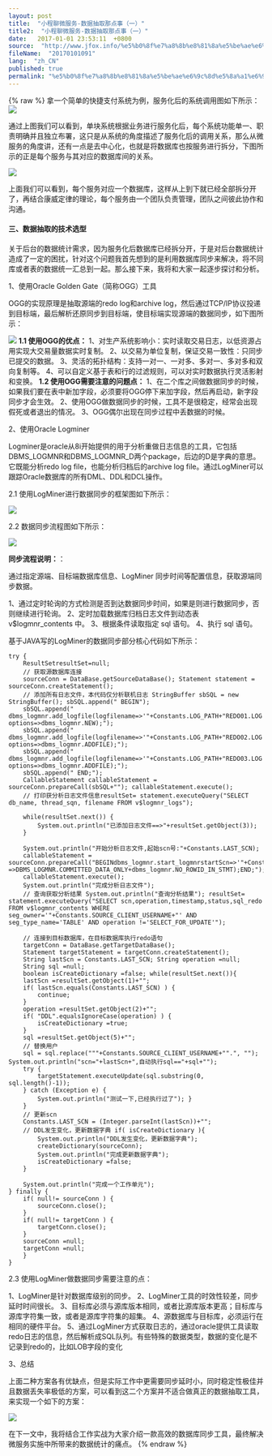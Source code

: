 ```yaml
---
layout: post
title:  "小程聊微服务-数据抽取那点事（一）"
title2:  "小程聊微服务-数据抽取那点事（一）"
date:   2017-01-01 23:53:11  +0800
source:  "http://www.jfox.info/%e5%b0%8f%e7%a8%8b%e8%81%8a%e5%be%ae%e6%9c%8d%e5%8a%a1%e6%95%b0%e6%8d%ae%e6%8a%bd%e5%8f%96%e9%82%a3%e7%82%b9%e4%ba%8b%e4%b8%80.html"
fileName:  "20170101091"
lang:  "zh_CN"
published: true
permalink: "%e5%b0%8f%e7%a8%8b%e8%81%8a%e5%be%ae%e6%9c%8d%e5%8a%a1%e6%95%b0%e6%8d%ae%e6%8a%bd%e5%8f%96%e9%82%a3%e7%82%b9%e4%ba%8b%e4%b8%80.html"
---
```

{% raw %}
拿一个简单的快捷支付系统为例，服务化后的系统调用图如下所示： 
![](b8a525b.png)

通过上图我们可以看到，单块系统根据业务进行服务化后，每个系统功能单一、职责明确并且独立布署，这只是从系统的角度描述了服务化后的调用关系，那么从微服务的角度讲，还有一点是去中心化，也就是将数据库也按服务进行拆分，下图所示的正是每个服务与其对应的数据库间的关系。

![](699cdf9.png)

上面我们可以看到，每个服务对应一个数据库，这样从上到下就已经全部拆分开了，再结合康威定律的理论，每个服务由一个团队负责管理，团队之间彼此协作和沟通。

#### **三、数据抽取的技术选型**

关于后台的数据统计需求，因为服务化后数据库已经拆分开，于是对后台数据统计造成了一定的困扰，针对这个问题我首先想到的是利用数据库同步来解决，将不同库或者表的数据统一汇总到一起。那么接下来，我将和大家一起逐步探讨和分析。
 
1、使用Oracle Golden Gate（简称OGG）工具 

OGG的实现原理是抽取源端的redo log和archive log，然后通过TCP/IP协议投递到目标端，最后解析还原同步到目标端，使目标端实现源端的数据同步，如下图所示：

![](11cc566.png)
**1.1 使用OGG的优点：**
1、对生产系统影响小：实时读取交易日志，以低资源占用实现大交易量数据实时复制。 
2、以交易为单位复制，保证交易一致性：只同步已提交的数据。 
3、灵活的拓扑结构：支持一对一、一对多、多对一、多对多和双向复制等。 
4、可以自定义基于表和行的过滤规则，可以对实时数据执行灵活影射和变换。
**1.2 使用OGG需要注意的问题点：**
1、在二个库之间做数据同步的时候，如果我们要在表中新加字段，必须要将OGG停下来加字段，然后再启动，新字段同步才会生效。 
2、使用OGG做数据同步的时候，工具不是很稳定，经常会出现假死或者退出的情况。 
3、OGG偶尔出现在同步过程中丢数据的时候。
 
2、使用Oracle Logminer 

Logminer是oracle从8i开始提供的用于分析重做日志信息的工具，它包括DBMS_LOGMNR和DBMS_LOGMNR_D两个package，后边的D是字典的意思。它既能分析redo log file，也能分析归档后的archive log file。通过LogMiner可以跟踪Oracle数据库的所有DML、DDL和DCL操作。
 
2.1 使用LogMiner进行数据同步的框架图如下所示： 

![](0aa39c7.png)
 
2.2 数据同步流程图如下所示： 

![](36c9358.png)

**同步流程说明：**：

通过指定源端、目标端数据库信息、LogMiner 同步时间等配置信息，获取源端同步数据。

1、通过定时轮询的方式检测是否到达数据同步时间，如果是则进行数据同步，否则继续进行轮询。 
2、定时加载数据库归档日志文件到动态表 v$logmnr_contents 中。 
3、根据条件读取指定 sql 语句。 
4、执行 sql 语句。

基于JAVA写的LogMiner的数据同步部分核心代码如下所示：

    try {
        ResultSetresultSet=null;
        // 获取源数据库连接
        sourceConn = DataBase.getSourceDataBase(); Statement statement = sourceConn.createStatement();
        // 添加所有日志文件，本代码仅分析联机日志 StringBuffer sbSQL = new StringBuffer(); sbSQL.append(" BEGIN");
        sbSQL.append(" dbms_logmnr.add_logfile(logfilename=>'"+Constants.LOG_PATH+"REDO01.LOG', options=>dbms_logmnr.NEW);");
        sbSQL.append(" dbms_logmnr.add_logfile(logfilename=>'"+Constants.LOG_PATH+"REDO02.LOG', options=>dbms_logmnr.ADDFILE);");
        sbSQL.append(" dbms_logmnr.add_logfile(logfilename=>'"+Constants.LOG_PATH+"REDO03.LOG', options=>dbms_logmnr.ADDFILE);");
        sbSQL.append(" END;");
        CallableStatement callableStatement = sourceConn.prepareCall(sbSQL+""); callableStatement.execute();
        // 打印获分析日志文件信息resultSet= statement.executeQuery("SELECT db_name, thread_sqn, filename FROM v$logmnr_logs");
    
        while(resultSet.next()) {
            System.out.println("已添加日志文件==>"+resultSet.getObject(3)); 
        }
    
        System.out.println("开始分析日志文件,起始scn号:"+Constants.LAST_SCN);
        callableStatement = sourceConn.prepareCall("BEGINdbms_logmnr.start_logmnrstartScn=>'"+Constants.LAST_SCN+"',dictfilename=>'"+Constants.DATA_DICTIONARY+"dictionary.ora',OPTIONS =>DBMS_LOGMNR.COMMITTED_DATA_ONLY+dbms_logmnr.NO_ROWID_IN_STMT);END;");
        callableStatement.execute(); 
        System.out.println("完成分析日志文件");
        // 查询获取分析结果 System.out.println("查询分析结果"); resultSet= statement.executeQuery("SELECT scn,operation,timestamp,status,sql_redo FROM v$logmnr_contents WHERE seg_owner='"+Constants.SOURCE_CLIENT_USERNAME+"' AND seg_type_name='TABLE' AND operation !='SELECT_FOR_UPDATE'");
    
        // 连接到目标数据库，在目标数据库执行redo语句
        targetConn = DataBase.getTargetDataBase();
        Statement targetStatement = targetConn.createStatement();
        String lastScn = Constants.LAST_SCN; String operation =null;
        String sql =null;
        boolean isCreateDictionary =false; while(resultSet.next()){
        lastScn =resultSet.getObject(1)+"";
        if( lastScn.equals(Constants.LAST_SCN) ) {
            continue; 
        }
        operation =resultSet.getObject(2)+""; 
        if( "DDL".equalsIgnoreCase(operation) ) {
            isCreateDictionary =true;
        }
        sql =resultSet.getObject(5)+"";
        // 替换用户
        sql = sql.replace("""+Constants.SOURCE_CLIENT_USERNAME+"".", ""); System.out.println("scn="+lastScn+",自动执行sql=="+sql+"");
        try {
            targetStatement.executeUpdate(sql.substring(0, sql.length()-1));
        } catch (Exception e) {
            System.out.println("测试一下,已经执行过了"); }
        }
        // 更新scn
        Constants.LAST_SCN = (Integer.parseInt(lastScn))+"";
        // DDL发生变化，更新数据字典 if( isCreateDictionary ){
            System.out.println("DDL发生变化，更新数据字典");
            createDictionary(sourceConn); 
            System.out.println("完成更新数据字典"); 
            isCreateDictionary =false;
        } 
    
        System.out.println("完成一个工作单元");
    } finally {
        if( null!= sourceConn ) { 
            sourceConn.close();
        } 
        if( null!= targetConn ) {
            targetConn.close();
        }
        sourceConn =null;
        targetConn =null; 
        }
    }

 
2.3 使用LogMiner做数据同步需要注意的点： 

1、LogMiner是针对数据库级别的同步。 
2、LogMiner工具的时效性较差，同步延时时间很长。 
3、目标库必须与源库版本相同，或者比源库版本更高；目标库与源库字符集一致，或者是源库字符集的超集。 
4、源数据库与目标库，必须运行在相同的硬件平台。 
5、通过LogMiner方式获取日志的，通过oracle提供工具读取redo日志的信息，然后解析成SQL队列。有些特殊的数据类型，数据的变化是不记录到redo的，比如LOB字段的变化
 
3、总结 

上面二种方案各有优缺点，但是实际工作中更需要同步延时小，同时稳定性极佳并且数据丢失率极低的方案，可以看到这二个方案并不适合做真正的数据抽取工具，来实现一个如下的方案：

![](979a4ff.png)

在下一文中，我将结合工作实战为大家介绍一款高效的数据库同步工具，最终解决微服务实施中所带来的数据统计的痛点。
{% endraw %}